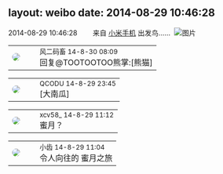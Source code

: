 layout: weibo
date: 2014-08-29 10:46:28
---
<meta name="referrer" content="no-referrer" />

2014-08-29 10:46:28  &nbsp;&nbsp;&nbsp;&nbsp;&nbsp;&nbsp; 来自 <a href="http://app.weibo.com/t/feed/22zMnn" rel="nofollow">小米手机</a>
出发鸟…… ​​​
![图片](https://ww4.sinaimg.cn/large/6d2a6003jw1ejtb9v6ptxj20f00qoq47.jpg)

<table style="width: 100%;">
  <tr>
    <td style="width: 40px;"><img style="border-radius:50%" src="https://tva3.sinaimg.cn/crop.0.0.639.639.50/6d2a6003jw8f3idy69w2gj20hs0hrt9g.jpg?KID=imgbed,tva&Expires=1624463450&ssig=v2VMuksKP%2B"></td>
    <td colspan="2"><small>风二码畜 14-8-30 08:09</small><br/>回复@TOOTOOTOO熊掌:[熊猫]</td>
  </tr>
</table>

<table style="width: 100%;">
  <tr>
    <td style="width: 40px;"><img style="border-radius:50%" src="https://tvax1.sinaimg.cn/crop.0.0.512.512.50/6b69631dly8g0l3egwcbcj20e80e8dfu.jpg?KID=imgbed,tva&Expires=1624463450&ssig=cZcAF24Rpz"></td>
    <td colspan="2"><small>QCODU 14-8-29 23:45</small><br/>[大南瓜]</td>
  </tr>
</table>

<table style="width: 100%;">
  <tr>
    <td style="width: 40px;"><img style="border-radius:50%" src="https://tva3.sinaimg.cn/crop.0.0.1242.1242.50/801f7e9ajw8f3peekcgoqj20yi0yidg9.jpg?KID=imgbed,tva&Expires=1624463450&ssig=v%2F5WNsmRpf"></td>
    <td colspan="2"><small>xcv58_ 14-8-29 11:12</small><br/>蜜月？</td>
  </tr>
</table>

<table style="width: 100%;">
  <tr>
    <td style="width: 40px;"><img style="border-radius:50%" src="https://tva3.sinaimg.cn/crop.0.0.480.480.50/4d4bc111jw8ejj3t36gwaj20dc0dc769.jpg?KID=imgbed,tva&Expires=1624463450&ssig=YYH4FjGaF7"></td>
    <td colspan="2"><small>小齿 14-8-29 11:04</small><br/>令人向往的 蜜月之旅</td>
  </tr>
</table>
